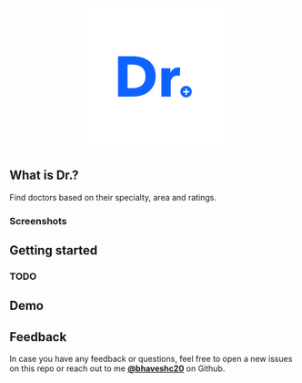 <p align="center">
<a href="https://github.com/bhaveshc20/DrFinder/">
<img alt="daug" src="https://github.com/bhaveshc20/DrFinder/blob/master/dr-logo.png" width="250">
</a>
</p>


## What is Dr.?

Find doctors based on their specialty, area and ratings.


### Screenshots

## Getting started

### TODO


## Demo

## Feedback

In case you have any feedback or questions, feel free to open a new issues on this repo or reach out to me [**@bhaveshc20**](https://github.com/bhaveshc20) on Github.

